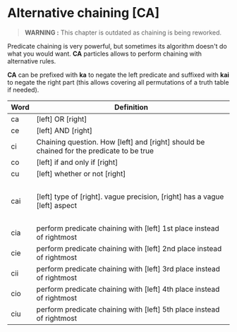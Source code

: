 # Alternative chaining [CA]

> **WARNING :** This chapter is outdated as chaining is being reworked.

Predicate chaining is very powerful, but sometimes its algorithm doesn't do
what you would want. **CA** particles allows to perform chaining with
alternative rules.

**CA** can be prefixed with **ka** to negate the left predicate and suffixed with **kai** to negate
the right part (this allows covering all permutations of a truth table if needed).

| Word | Definition                                                                               |
| ---- | ---------------------------------------------------------------------------------------- |
| ca   | [left] OR [right]                                                                        |
| ce   | [left] AND [right]                                                                       |
| ci   | Chaining question. How [left] and [right] should be chained for the predicate to be true |
| co   | [left] if and only if [right]                                                            |
| cu   | [left] whether or not [right]                                                            |
|      | &nbsp;                                                                                   |
| cai  | [left] type of [right]. vague precision, [right] has a vague [left] aspect               |
|      | &nbsp;                                                                                   |
| cia  | perform predicate chaining with [left] 1st place instead of rightmost                    |
| cie  | perform predicate chaining with [left] 2nd place instead of rightmost                    |
| cii  | perform predicate chaining with [left] 3rd place instead of rightmost                    |
| cio  | perform predicate chaining with [left] 4th place instead of rightmost                    |
| ciu  | perform predicate chaining with [left] 5th place instead of rightmost                    |